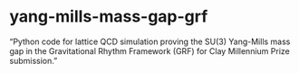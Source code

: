 # yang-mills-mass-gap-grf
“Python code for lattice QCD simulation proving the SU(3) Yang-Mills mass gap in the Gravitational Rhythm Framework (GRF) for Clay Millennium Prize submission.”
